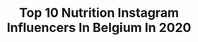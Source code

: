---
title: Top 10 Nutrition Instagram Influencers In Belgium In 2020
description: >-
  Find top nutrition Instagram influencers in Belgium in 2020. Most popular hashtags: #fitness #nutrition #belgium #abs.
platform: Instagram
profiles:
  - username: "fabian.fcs"
    fullname: >-
      Fabian
    location: "Belgium"
    followers: 5305
    engagement: 714
    commentsToLikes: 0.117201
    id: ck0w3reeduvs60i19vfw0rnd0
    verified: false
    hashtags: "#shooting, #photoshoot, #ootdmen, #streetwear"
  - username: "lunalissens"
    fullname: >-
      L U N A 🌙
    location: "Belgium"
    followers: 2533
    engagement: 2167
    commentsToLikes: 0.084915
    id: ck8tct1ke0kcw0j788ddfr7w0
    verified: false
    hashtags: "#ravieettoi, #ootd, #bobotremelo, #goals"
  - username: "arrow_the_pooch"
    fullname: >-
      Arrow 🐾
    location: "Belgium"
    followers: 20597
    engagement: 909
    commentsToLikes: 0.005016
    id: ck0vzwi69b8er0i19ue8uuuji
    verified: false
    hashtags: ""
  - username: "hennyseroeyen"
    fullname: >-
      WBFF PRO Fitness Model
    location: "Belgium"
    followers: 171183
    engagement: 537
    commentsToLikes: 0.020108
    id: ck6trfi5nyorg0j7144qgzj2o
    verified: true
    hashtags: "#plantbased, #stayhome, #thisishowwestayathome, #fitinuwkot"
  - username: "m.dewest"
    fullname: >-
      Michelle.
    location: "Belgium"
    followers: 3844
    engagement: 798
    commentsToLikes: 0.060448
    id: ck14lc7zitxiy0i19qgvmtog4
    verified: false
    hashtags: "#isolate, #girlswithmuscle, #biceps, #bodybuidling"
  - username: "zongowest"
    fullname: >-
      Zongo West
    location: "Belgium"
    followers: 29977
    engagement: 336
    commentsToLikes: 0.016184
    id: ck0txd9zbituz0i1916zhhelg
    verified: false
    hashtags: "#buddy, #sundaymood, #instafollow, #goodvibes"
  - username: "yumbowlin"
    fullname: >-
      ᴬ ᴺ ᴬ ᴱ ᴸ 🌱🌏 Plantbased Yum ☽
    location: "Belgium"
    followers: 7056
    engagement: 707
    commentsToLikes: 0.111953
    id: ck5hcj5v5icd10i11l3z5hmyb
    verified: false
    hashtags: "#guacamole, #healthy, #veganvultures, #rainbowfoodchallenge"
  - username: "marti_mac.fly"
    fullname: >-
      Crossfiteur - Model - Pompier
    location: "Belgium"
    followers: 11989
    engagement: 562
    commentsToLikes: 0.174682
    id: ck5pwvikkot7s0i11e8sbxech
    verified: false
    hashtags: "#sport, #cooky, #coach, #deadlift"
  - username: "rkperformance_"
    fullname: >-
      RK#️⃣
    location: "Belgium"
    followers: 11700
    engagement: 835
    commentsToLikes: 0.012384
    id: ck8szvjcipvdp0j78z6ijwz4l
    verified: false
    hashtags: "#football, #explosive, #performance, #trainer"
---